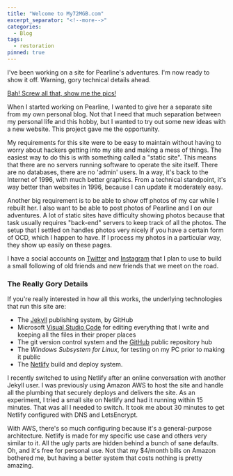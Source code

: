 ```yaml
---
title: "Welcome to My72MGB.com"
excerpt_separator: "<!--more-->"
categories:
  - Blog
tags: 
  - restoration
pinned: true
---
```


I've been working on a site for Pearline's adventures. I'm now ready to show it off. Warning, gory technical details ahead.

<!--more-->

[Bah! Screw all that, show me the pics!](https://www.smugmug.com/app/organize/My-1972-MGB)

When I started working on Pearline, I wanted to give her a separate site from my own personal blog. Not that I 
need that much separation between my personal life and this hobby, but I wanted to try out some new ideas with
a new website. This project gave me the opportunity.

My requirements for this site were to be easy to maintain without having to worry about hackers getting into my
site and making a mess of things. The easiest way to do this is with something called a "static site". This means
that there are no servers running software to operate the site itself. There are no databases, there are no 
'admin' users. In a way, it's back to the Internet of 1996, with much better graphics. From a technical standpoint,
it's way better than websites in 1996, because I can update it moderately easy.

Another big requirement is to be able to show off photos of my car while I rebuilt her. I also want to be able to
post photos of Pearline and I on our adventures. A lot of static sites have difficulty showing photos because that
task usually requires "back-end" servers to keep track of all the photos. The setup that I settled on handles 
photos very nicely if you have a certain form of OCD, which I happen to have. If I process my photos in a particular
way, they show up easily on these pages.

I have a social accounts on [Twitter](https://twitter.com/my1972mgb) and [Instagram](https://www.instagram.com/my72mgb/) 
that I plan to use to build a small following of old friends and new friends that we meet on the road.

### The Really Gory Details

If you're really interested in how all this works, the underlying technologies that run this site are:

* The [Jekyll](https://jekyllrb.com) publishing system, by GitHub
* Microsoft [Visual Studio Code](https://code.visualstudio.com/) for editing everything that I write and keeping all the files in their proper places
* The git version control system and the [GitHub](https://github.com) public repository hub
* The *Windows Subsystem for Linux*, for testing on my PC prior to making it public
* The [Netlify](https://netlify.com) build and deploy system. 

I recently switched to using Netlify after an online conversation with another Jekyll user. I was previously 
using Amazon AWS to host the site and handle all the plumbing that securely deploys and delivers the site. As 
an experiment, I tried a small site on Netlify and had it running within 15 minutes. That was all I needed to
switch. It took me about 30 minutes to get Netlify configured with DNS and LetsEncrypt.

With AWS, there's so much configuring because it's a general-purpose architecture. Netlify is made for my specific 
use case and others very similar to it. All the ugly parts are hidden behind a bunch of sane defaults. Oh, and it's 
free for personal use. Not that my $4/month bills on Amazon bothered me, but having a better system that costs 
nothing is pretty amazing.